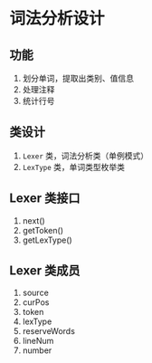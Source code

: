 # 词法分析设计

## 功能

1. 划分单词，提取出类别、值信息
2. 处理注释
3. 统计行号

## 类设计

1. `Lexer` 类，词法分析类（单例模式）
2. `LexType` 类，单词类型枚举类

## Lexer 类接口

1. next()
2. getToken()
3. getLexType()

## Lexer 类成员

1. source
2. curPos
3. token
4. lexType
5. reserveWords
6. lineNum
7. number